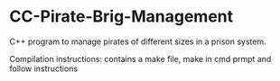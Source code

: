 # CC-Pirate-Brig-Management
C++ program to manage pirates of different sizes in a prison system. 

Compilation instructions: contains a make file, make in cmd prmpt and follow instructions 
